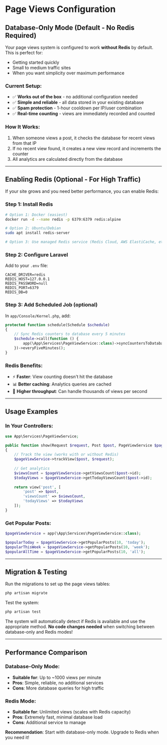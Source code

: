# Page Views Configuration

## Database-Only Mode (Default - No Redis Required)

Your page views system is configured to work **without Redis** by default. This is perfect for:
- Getting started quickly
- Small to medium traffic sites
- When you want simplicity over maximum performance

### Current Setup:
- ✅ **Works out of the box** - no additional configuration needed
- ✅ **Simple and reliable** - all data stored in your existing database
- ✅ **Spam protection** - 1-hour cooldown per IP/user combination
- ✅ **Real-time counting** - views are immediately recorded and counted

### How It Works:
1. When someone views a post, it checks the database for recent views from that IP
2. If no recent view found, it creates a new view record and increments the counter
3. All analytics are calculated directly from the database

---

## Enabling Redis (Optional - For High Traffic)

If your site grows and you need better performance, you can enable Redis:

### Step 1: Install Redis
```bash
# Option 1: Docker (easiest)
docker run -d --name redis -p 6379:6379 redis:alpine

# Option 2: Ubuntu/Debian
sudo apt install redis-server

# Option 3: Use managed Redis service (Redis Cloud, AWS ElastiCache, etc.)
```

### Step 2: Configure Laravel
Add to your `.env` file:
```env
CACHE_DRIVER=redis
REDIS_HOST=127.0.0.1
REDIS_PASSWORD=null
REDIS_PORT=6379
REDIS_DB=0
```

### Step 3: Add Scheduled Job (optional)
In `app/Console/Kernel.php`, add:
```php
protected function schedule(Schedule $schedule)
{
    // Sync Redis counters to database every 5 minutes
    $schedule->call(function () {
        app(\App\Services\PageViewService::class)->syncCountersToDatabase();
    })->everyFiveMinutes();
}
```

### Redis Benefits:
- ⚡ **Faster**: View counting doesn't hit the database
- 📊 **Better caching**: Analytics queries are cached
- 🚀 **Higher throughput**: Can handle thousands of views per second

---

## Usage Examples

### In Your Controllers:
```php
use App\Services\PageViewService;

public function show(Request $request, Post $post, PageViewService $pageViewService)
{
    // Track the view (works with or without Redis)
    $pageViewService->trackView($post, $request);
    
    // Get analytics
    $viewsCount = $pageViewService->getViewsCount($post->id);
    $todayViews = $pageViewService->getTodayViewsCount($post->id);
    
    return view('post', [
        'post' => $post,
        'viewsCount' => $viewsCount,
        'todayViews' => $todayViews
    ]);
}
```

### Get Popular Posts:
```php
$pageViewService = app(\App\Services\PageViewService::class);

$popularToday = $pageViewService->getPopularPosts(10, 'today');
$popularThisWeek = $pageViewService->getPopularPosts(10, 'week');
$popularAllTime = $pageViewService->getPopularPosts(10, 'all');
```

---

## Migration & Testing

Run the migrations to set up the page views tables:
```bash
php artisan migrate
```

Test the system:
```bash
php artisan test
```

The system will automatically detect if Redis is available and use the appropriate method. **No code changes needed** when switching between database-only and Redis modes!

---

## Performance Comparison

### Database-Only Mode:
- **Suitable for**: Up to ~1000 views per minute
- **Pros**: Simple, reliable, no additional services
- **Cons**: More database queries for high traffic

### Redis Mode:
- **Suitable for**: Unlimited views (scales with Redis capacity)  
- **Pros**: Extremely fast, minimal database load
- **Cons**: Additional service to manage

**Recommendation**: Start with database-only mode. Upgrade to Redis when you need it!
